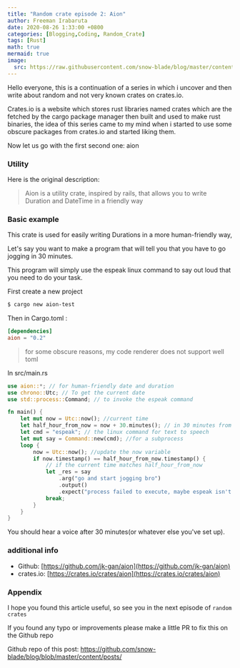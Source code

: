 ```yaml
---
title: "Random crate episode 2: Aion"
author: Freeman Irabaruta
date: 2020-08-26 1:33:00 +0800
categories: [Blogging,Coding, Random_Crate]
tags: [Rust]
math: true
mermaid: true
image:
  src: https://raw.githubusercontent.com/snow-blade/blog/master/content/assets/lite.png
---
```



Hello everyone, this is a continuation of a series in which i uncover and then write about random and not very known crates on crates.io.

Crates.io is a website which stores rust libraries named crates which are the fetched by the cargo package manager then built and used to make rust binaries, the idea of this series came to my mind when i started to use some obscure packages from crates.io and started liking them.

Now let us go with the first second one: aion

### Utility

Here is the original description:

> Aion is a utility crate, inspired by rails, that allows you to write Duration and DateTime in a friendly way

### Basic example

This crate is used for easily writing Durations in a more human-friendly way,

Let's say you want to make a program that will tell you that you have to go jogging in 30 minutes.

This program will simply use the espeak linux command to say out loud that you need to do your task.

First create a new project

```sh
$ cargo new aion-test
```

Then in Cargo.toml :

```toml
[dependencies] 
aion = "0.2"
```
> for some obscure reasons, my code renderer does not support well toml

In src/main.rs

```rust
use aion::*; // for human-friendly date and duration
use chrono::Utc; // To get the current date
use std::process::Command; // to invoke the espeak command

fn main() {
    let mut now = Utc::now(); //current time
    let half_hour_from_now = now + 30.minutes(); // in 30 minutes from now, replace it with 2 or one for faster results
    let cmd = "espeak"; // the linux command for text to speech
    let mut say = Command::new(cmd); //for a subprocess
    loop {
        now = Utc::now(); //update the now variable
        if now.timestamp() == half_hour_from_now.timestamp() {
            // if the current time matches half_hour_from_now
            let _res = say
                .arg("go and start jogging bro")
                .output()
                .expect("process failed to execute, maybe espeak isn't present on your system"); //execute the command and watch for errors
            break;
        }
    }
}

```

You should hear a voice after 30 minutes(or whatever else you've set up).

### additional info

- Github: [https://github.com/jk-gan/aion](https://github.com/jk-gan/aion)
- crates.io: [https://crates.io/crates/aion](https://crates.io/crates/aion)

### Appendix

I hope you found this article useful, so see you in the next episode of `random crates`

<p class="tip">If you found any typo or improvements please make a little PR to fix this on the Github repo</p>

Github repo of this post: https://github.com/snow-blade/blog/blob/master/content/posts/